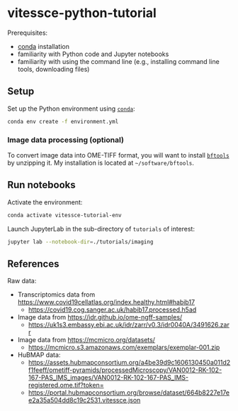 # vitessce-python-tutorial

Prerequisites:
- [conda](https://conda.io/projects/conda/en/latest/user-guide/install/index.html) installation
- familiarity with Python code and Jupyter notebooks
- familiarity with using the command line (e.g., installing command line tools, downloading files)

## Setup
Set up the Python environment using [`conda`](https://conda.io/projects/conda/en/latest/user-guide/install/index.html):

```sh
conda env create -f environment.yml
```

### Image data processing (optional)

To convert image data into OME-TIFF format, you will want to install [`bftools`](https://docs.openmicroscopy.org/bio-formats/5.9.1/users/comlinetools/index.html) by unzipping it. My installation is located at `~/software/bftools`.


## Run notebooks

Activate the environment:

```sh
conda activate vitessce-tutorial-env
```

Launch JupyterLab in the sub-directory of `tutorials` of interest:

```sh
jupyter lab --notebook-dir=./tutorials/imaging
```

## References

Raw data:
- Transcriptomics data from https://www.covid19cellatlas.org/index.healthy.html#habib17
  - https://covid19.cog.sanger.ac.uk/habib17.processed.h5ad
- Image data from https://idr.github.io/ome-ngff-samples/
  - https://uk1s3.embassy.ebi.ac.uk/idr/zarr/v0.3/idr0040A/3491626.zarr
- Image data from https://mcmicro.org/datasets/
  - https://mcmicro.s3.amazonaws.com/exemplars/exemplar-001.zip
- HuBMAP data:
  - https://assets.hubmapconsortium.org/a4be39d9c1606130450a011d2f1feeff/ometiff-pyramids/processedMicroscopy/VAN0012-RK-102-167-PAS_IMS_images/VAN0012-RK-102-167-PAS_IMS-registered.ome.tif?token=
  - https://portal.hubmapconsortium.org/browse/dataset/664b8227e17ee2a35a504dd8c19c2531.vitessce.json